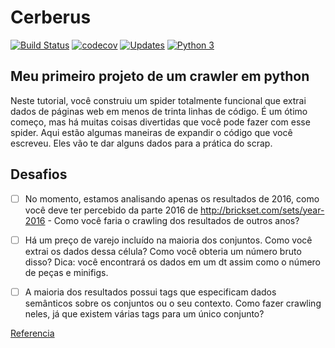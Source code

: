 Cerberus
==================

[![Build Status](https://travis-ci.org/richardnixonafj/cerberus.svg?branch=master)](https://travis-ci.org/richardnixonafj/cerberus)
[![codecov](https://codecov.io/gh/richardnixonafj/cerberus/branch/master/graph/badge.svg)](https://codecov.io/gh/richardnixonafj/cerberus)
[![Updates](https://pyup.io/repos/github//richardnixonafj/cerberus/shield.svg)](https://pyup.io/repos/github/richardnixonafj/cerberus)
[![Python 3](https://pyup.io/repos/github/richardnixonafj/cerberus/python-3-shield.svg)](https://pyup.io/repos/github/richardnixonafj/cerberus/)

Meu primeiro projeto de um crawler em python
---------------------------------------------



Neste tutorial, você construiu um spider totalmente funcional que extrai dados de páginas web em menos de trinta linhas de código. É um ótimo começo, mas há muitas coisas divertidas que você pode fazer com esse spider. Aqui estão algumas maneiras de expandir o código que você escreveu. Eles vão te dar alguns dados para a prática do scrap.

 

Desafios
---------
- [ ] No momento, estamos analisando apenas os resultados de 2016, como você deve ter percebido da parte 2016 de http://brickset.com/sets/year-2016 - Como você faria o crawling dos resultados de outros anos?

- [ ] Há um preço de varejo incluído na maioria dos conjuntos. Como você extrai os dados dessa célula? Como você obteria um número bruto disso? Dica: você encontrará os dados em um dt assim como o número de peças e minifigs.

- [ ] A maioria dos resultados possui tags que especificam dados semânticos sobre os conjuntos ou o seu contexto. Como fazer crawling neles, já que existem várias tags para um único conjunto?

[Referencia](https://www.digitalocean.com/community/tutorials/como-fazer-crawling-em-uma-pagina-web-com-scrapy-e-python-3-pt)

